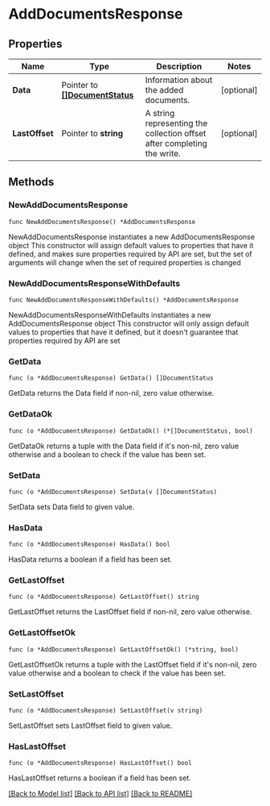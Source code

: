 # AddDocumentsResponse

## Properties

Name | Type | Description | Notes
------------ | ------------- | ------------- | -------------
**Data** | Pointer to [**[]DocumentStatus**](DocumentStatus.md) | Information about the added documents. | [optional] 
**LastOffset** | Pointer to **string** | A string representing the collection offset after completing the write. | [optional] 

## Methods

### NewAddDocumentsResponse

`func NewAddDocumentsResponse() *AddDocumentsResponse`

NewAddDocumentsResponse instantiates a new AddDocumentsResponse object
This constructor will assign default values to properties that have it defined,
and makes sure properties required by API are set, but the set of arguments
will change when the set of required properties is changed

### NewAddDocumentsResponseWithDefaults

`func NewAddDocumentsResponseWithDefaults() *AddDocumentsResponse`

NewAddDocumentsResponseWithDefaults instantiates a new AddDocumentsResponse object
This constructor will only assign default values to properties that have it defined,
but it doesn't guarantee that properties required by API are set

### GetData

`func (o *AddDocumentsResponse) GetData() []DocumentStatus`

GetData returns the Data field if non-nil, zero value otherwise.

### GetDataOk

`func (o *AddDocumentsResponse) GetDataOk() (*[]DocumentStatus, bool)`

GetDataOk returns a tuple with the Data field if it's non-nil, zero value otherwise
and a boolean to check if the value has been set.

### SetData

`func (o *AddDocumentsResponse) SetData(v []DocumentStatus)`

SetData sets Data field to given value.

### HasData

`func (o *AddDocumentsResponse) HasData() bool`

HasData returns a boolean if a field has been set.

### GetLastOffset

`func (o *AddDocumentsResponse) GetLastOffset() string`

GetLastOffset returns the LastOffset field if non-nil, zero value otherwise.

### GetLastOffsetOk

`func (o *AddDocumentsResponse) GetLastOffsetOk() (*string, bool)`

GetLastOffsetOk returns a tuple with the LastOffset field if it's non-nil, zero value otherwise
and a boolean to check if the value has been set.

### SetLastOffset

`func (o *AddDocumentsResponse) SetLastOffset(v string)`

SetLastOffset sets LastOffset field to given value.

### HasLastOffset

`func (o *AddDocumentsResponse) HasLastOffset() bool`

HasLastOffset returns a boolean if a field has been set.


[[Back to Model list]](../README.md#documentation-for-models) [[Back to API list]](../README.md#documentation-for-api-endpoints) [[Back to README]](../README.md)


